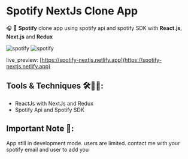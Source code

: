 # Spotify NextJs Clone App

🎧 🎵 **Spotify** clone app using spotify api and spotify SDK with **React.js**, **Next.js** and **Redux**

![spotify](https://i.ibb.co/7RBFzc4/screencapture-spotify-nextjs-netlify-app-2022-03-24-01-52-39.png "Spotify")
![spotify](https://i.ibb.co/PCkjBLq/screencapture-spotify-nextjs-netlify-app-2022-03-24-01-56-02.png "Spotify")

live_preview: [https://spotify-nextjs.netlify.app](https://spotify-nextjs.netlify.app)

## Tools & Techniques 🛠👨‍💻:
- ReactJs with NextJs and Redux
- Spotify Api and Spotify SDK

## Important Note 📝:
App still in development mode. users are limited. contact me with your spotify email and user to add you
